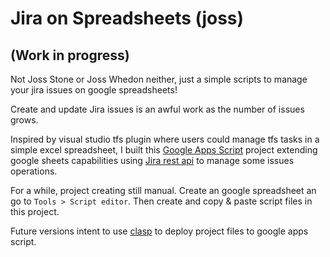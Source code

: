 # Jira on Spreadsheets (joss)
## (Work in progress)
Not Joss Stone or Joss Whedon neither, just a simple scripts to manage your jira issues on google spreadsheets!

Create and update Jira issues is an awful work as the number of issues grows.

Inspired by visual studio tfs plugin where users could manage tfs tasks in a simple excel spreadsheet, I built this [Google Apps Script](https://developers.google.com/apps-script/) project extending google sheets capabilities using [Jira rest api](https://developer.atlassian.com/cloud/jira/platform/rest/v3) to manage some issues operations.

For a while, project creating still manual. Create an google spreadsheet an go to `Tools > Script editor`. Then create and copy & paste script files in this project.

Future versions intent to use [clasp](https://github.com/google/clasp) to deploy project files to google apps script.
